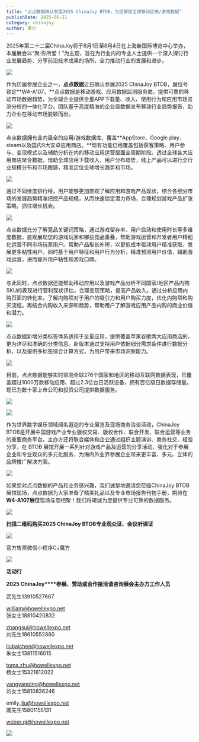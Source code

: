 ```yaml
---
title: "点点数据确认参展2025 ChinaJoy BTOB，为您解锁全球移动应用/游戏数据"
publishDate: 2025-06-21
category: chinajoy
author: 莱尔
---
```


2025年第二十二届ChinaJoy将于8月1日至8月4日在上海新国际博览中心举办，本届展会以“聚·你所爱！”为主题，旨在为行业内的专业人士提供一个深入探讨行业发展趋势、分享前沿技术成果的场所，全力推动行业的发展和进步。

![](https://ec-net-1251389766.cos.ap-shanghai.myqcloud.com/wp-content/uploads/2025/06/20250621115651246.png)

作为历届参展企业之一，**点点数据**近日确认参展2025 ChinaJoy BTOB，展位号锁定**W4-A107。**点点数据是移动游戏、应用数据监测服务商。提供可靠的移动市场数据趋势，为全球企业提供全量APP下载量、收入、使用行为和应用市场监测分析的一体化平台。团队基于高度精准的企业级数据发布移动行业趋势报告，助力企业在移动市场脱颖而出。

![](https://ec-net-1251389766.cos.ap-shanghai.myqcloud.com/wp-content/uploads/2025/06/20250621115654883.png)

点点数据拥有业内最全的应用/游戏数据库，覆盖**AppStore、Google play、steam以及国内9大安卓应用商店。**现有功能已经覆盖包括获客策略、用户参与、变现模式以及辅助分析在内的移动应用运营层面全周期阶段。透过全球各大应用商店聚合数据，借助全球应用下载收入、用户分布趋势，线上产品可以进行全行业规模分布和市场跟踪，精准定位全球增长趋势和市场。

![](https://ec-net-1251389766.cos.ap-shanghai.myqcloud.com/wp-content/uploads/2025/06/20250621115657824.png)

通过不同维度排行榜，用户能够更加直观了解应用和游戏产品现状，结合各细分市场的发展趋势精准把控产品规模，从而快速锁定潜力市场，合理规划游戏产品扩张策略，抓住增长机会。

![](https://ec-net-1251389766.cos.ap-shanghai.myqcloud.com/wp-content/uploads/2025/06/20250621115701439.png)

点点数据充分了解竞品关键词策略，通过游戏留存率、用户启动和使用时长等多维度数据，直观展现您的游戏玩家和哪些竞品重叠，帮助游戏运营和开发者用户精细化运营不同市场玩家用户。帮助产品取长补短，以更低成本驱动用户精准获取，发展更多粘性用户。同时基于用户特征和用户行为分析，精准预测用户价值，辅助游戏运营，进而提升用户粘性和游戏口碑。

![](https://ec-net-1251389766.cos.ap-shanghai.myqcloud.com/wp-content/uploads/2025/06/20250621115702748.png)

与此同时，点点数据还能帮助移动应用以及游戏产品分析不同国家/地区产品内购SKU的表现进行营利现状评估，合理变现策略，提高产品收入。通过分析应用内购页面的转化率，了解内购项对于用户的吸引力和用户购买力度，优化内购项和购买流程。再结合内购收入来源和趋势，帮助用户了解游戏应用产品内购的商业价值和潜力。

![](https://ec-net-1251389766.cos.ap-shanghai.myqcloud.com/wp-content/uploads/2025/06/20250621115705654.png)

点点数据新增分类标签体系适用于全量应用，提供覆盖苹果谷歌两大应用商店的，更为详尽和准确的分类信息。新版本通过支持用户依据细分需求条件进行数据分析，以及提供多标签综合计算方式，为用户带来市场洞察能力。

![](https://ec-net-1251389766.cos.ap-shanghai.myqcloud.com/wp-content/uploads/2025/06/20250621115708471.png)

目前，点点数据能够实时监测全球276个国家和地区的移动互联网数据表现，已覆盖超过1000万款移动应用、超过2.3亿台日活跃设备，拥有百亿级日数据存储量。现已为数十家上市公司和投资公司提供数据服务。

![](https://ec-net-1251389766.cos.ap-shanghai.myqcloud.com/wp-content/uploads/2025/06/20250621115712588.png)

![](https://ec-net-1251389766.cos.ap-shanghai.myqcloud.com/wp-content/uploads/2025/06/20250621115715517.png)

作为世界数字娱乐领域闻名遐迩的专业展览及现场商务洽谈活动，ChinaJoy BTOB是开展中国游戏产业专业版权交易、版权合作、联合开发、联合运营等业务的重要商务平台。主办方还将联合媒体和企业通过组织主题演讲、商务社交、经验分享，在 BTOB 展馆开展一系列针对游戏产品及运营的分享活动，强化对于参展企业和专业观众的多元化服务，为海内外业界参展企业带来更丰富、多元、立体的品牌推广解决方案。 

![](https://ec-net-1251389766.cos.ap-shanghai.myqcloud.com/wp-content/uploads/2025/06/20250621115718232.png)

如果您对点点数据的产品和业务感兴趣，我们诚挚地邀请您莅临ChinaJoy BTOB展馆现场，点点数据为大家准备了精美礼品以及专业市场报告刊物手册，期待在**W4-A107展位**现场与您相聚！我们将竭诚为您提供专业可靠的数据服务。

![](https://ec-net-1251389766.cos.ap-shanghai.myqcloud.com/wp-content/uploads/2025/06/20250621115720765.png)

**扫描二维码购买2025 ChinaJoy BTOB专业观众证、会议听课证**

![](https://ec-net-1251389766.cos.ap-shanghai.myqcloud.com/wp-content/uploads/2025/06/20250621115722583.png)

官方售票微信小程序CJ魔方

![](https://ec-net-1251389766.cos.ap-shanghai.myqcloud.com/wp-content/uploads/2025/06/20250621115649866.jpg)

**活动行**

**2025 ChinaJoy****参展、赞助或合作接洽请咨询展会主办方工作人员**

武先生13910527667

william@howellexpo.net  
张女士18810420832

zhangsui@howellexpo.net  
刘先生18610552880

liubaichen@howellexpo.net  
朱女士13811516015

toma.zhu@howellexpo.net  
杨女士15321612022

yangyanping@howellexpo.net  
刘女士15810836246

emily\_liu@howellexpo.net  
戚先生15801155131

weber.qi@howellexpo.net

![](https://ec-net-1251389766.cos.ap-shanghai.myqcloud.com/wp-content/uploads/2025/06/20250621115726267.png)
